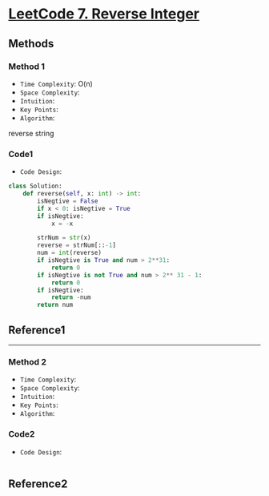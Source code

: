 # [LeetCode 7. Reverse Integer](https://leetcode-cn.com/problems/reverse-integer/)

## Methods

### Method 1

* `Time Complexity`: O(n)
* `Space Complexity`:
* `Intuition`:
* `Key Points`:
* `Algorithm`:

reverse string

### Code1

* `Code Design`:

```python
class Solution:
    def reverse(self, x: int) -> int:
        isNegtive = False
        if x < 0: isNegtive = True
        if isNegtive:
            x = -x

        strNum = str(x)
        reverse = strNum[::-1]
        num = int(reverse)
        if isNegtive is True and num > 2**31:
            return 0
        if isNegtive is not True and num > 2** 31 - 1:
            return 0
        if isNegtive:
            return -num
        return num
```

## Reference1

----------------------

### Method 2

* `Time Complexity`:
* `Space Complexity`:
* `Intuition`:
* `Key Points`:
* `Algorithm`:

### Code2

* `Code Design`:

```java


```

## Reference2
